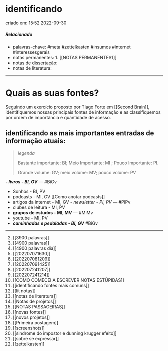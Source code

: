 # identificando
criado em: 15:52 2022-09-30

##### Relacionado
- palavras-chave: #meta #zettelkasten #insumos #internet #interessesgerais 
- notas permanentes: 1. [[NOTAS PERMANENTES1]]
- notas de dissertação:
- notas de literatura: 

---
# Quais as suas fontes?
Seguindo um exercício proposto por Tiago Forte em [[Second Brain]], identifiquemos nossas principais fontes de informação e as classifiquemos por ordem de importância e quantidade de acesso.

## identificando as mais importantes entradas de informação atuais:

>*legenda*
>
>Bastante importante: BI; Meio Importante: MI ; Pouco Importante: PI. 
>
>Grande volume: GV; meio volume: MV; pouco volume: PV

***- livros - BI, GV***  — #BiGv
- Sonhos - BI, PV 
- podcasts - MI, GV [[Como anotar podcasts]]
- artigos da internet - MI, GV
*- newsletter - PI, PV* — #PiPv
- clubes de leitura - MI, PV
- **grupos de estudos - MI, MV** — #MiMv
- youtube - MI, PV
- ***caminhadas e pedaladas - BI, GV*** #BiGv 

---
2. [[3900 palavras]]
3. [[4900 palavras]]
4. [[4900 palavras dia]]
5. [[202207071630]]
6. [[202207081209]]
7. [[202207091425]]
8. [[202207241207]]
9. [[202207241214]]
10. [[COMO COMECEI A ESCREVER NOTAS ESTÚPIDAS]]
11. [[identificando fontes mais comuns]]
12. [[lit notas]]
13. [[notas de literatura]]
14. [[Notas de projetos]]
15. [[NOTAS PASSAGEIRAS]]
16. [[novas fontes]]
17. [[novos projetos]]
18. [[Primeira postagem]]
19. [[screenshots]]
20. [[sindrome do impostor e dunning krugger efeito]]
21. [[sobre se expressar]]
22. [[zettelkasten]]



